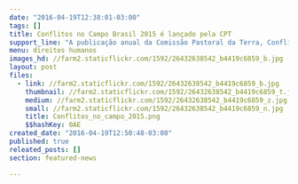 ```yaml
---
date: "2016-04-19T12:38:01-03:00"
tags: []
title: Conflitos no Campo Brasil 2015 é lançado pela CPT
support_line: "A publicação anual da Comissão Pastoral da Terra, Conflitos no Campo Brasil 2015, foi lançada na última sexta-feira (15) em ato no Acampamento Nacional pela Democracia e Contra o Golpe, em frente ao Estádio Mané Garrincha, em Brasília."
menu: direitos humanos
images_hd: //farm2.staticflickr.com/1592/26432638542_b4419c6859_b.jpg
layout: post
files:
  - link: //farm2.staticflickr.com/1592/26432638542_b4419c6859_b.jpg
    thumbnail: //farm2.staticflickr.com/1592/26432638542_b4419c6859_t.jpg
    medium: //farm2.staticflickr.com/1592/26432638542_b4419c6859_z.jpg
    small: //farm2.staticflickr.com/1592/26432638542_b4419c6859_n.jpg
    title: Conflitos_no_campo_2015.png
    $$hashKey: 0AE
created_date: "2016-04-19T12:50:48-03:00"
published: true
releated_posts: []
section: featured-news

---
```

